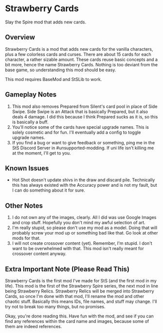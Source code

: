 # Strawberry Cards
Slay the Spire mod that adds new cards.

## Overview
Strawberry Cards is a mod that adds new cards for the vanilla characters, plus a few colorless cards and curses. There are about 15 cards for each character, a rather sizable amount. These cards reuse basic concepts and a bit more, hence the name Strawberry Cards. Nothing is too deviant from the base game, so understanding this mod should be easy.

This mod requires BaseMod and StSLib to work.

## Gameplay Notes
1. This mod also removes Prepared from Silent's card pool in place of Side Swipe. Side Swipe is an Attack that is basically Prepared, but it also deals 4 damage. I did this because I think Prepared sucks as it is, so this is basically a buff.
2. You'll notice some of the cards have special upgrade names. This is solely cosmetic and for fun. I'll eventually add a config to toggle upgrade names.
3. If you find a bug or want to give feedback or something, ping me in the StS Discord Server in #unsupported-modding. If uni life isn't killing me at the moment, I'll get to you.

## Known Issues
* Hot Shot doesn't update shivs in the draw and discard pile. Technically this has always existed with the Accuracy power and is not my fault, but I can do something about it for sure.

## Other Notes
1. I do not own any of the images, clearly. All I did was use Google Images and crop stuff. Hopefully you don't mind my awful selection of art.
2. I'm really stupid, so please don't use my mod as a model. Doing that will probably screw your mod up or something bad like that. Go look at other mods for that.
3. I will not create crossover content (yet). Remember, I'm stupid. I don't want to be overwhelmed with that. This mod isn't really meant for crossover content anyway.

## Extra Important Note (Please Read This)
Strawberry Cards is the first mod I've made for StS (and the first mod in my life). This mod is the first of the Strawberry Spire series, the next mod in line being Strawberry Relics. Strawberry Relics will be merged into Strawberry Cards, so once I'm done with that mod, I'll rename the mod and other chaotic stuff. Basically this means IDs, file names, and stuff may change. I'll try not to break too many things, but no promises.

Okay, you're done reading this. Have fun with the mod, and see if you can find any references within the card name and images, because some of them are indeed references.
